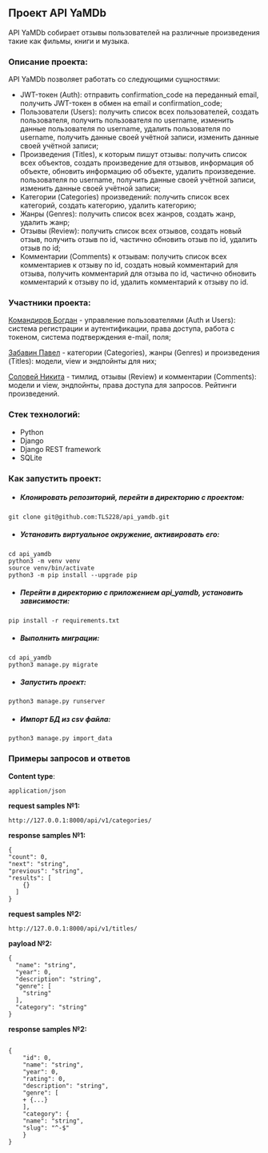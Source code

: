 ## Проект API YaMDb

API YaMDb собирает отзывы пользователей на различные произведения такие как фильмы, книги и музыка.

### Описание проекта:

API YaMDb позволяет работать со следующими сущностями:

  - JWT-токен (Auth): отправить confirmation_code на переданный email, получить JWT-токен в обмен на email и confirmation_code;
  - Пользователи (Users): получить список всех пользователей, создать пользователя, получить пользователя по username, изменить данные пользователя по username, удалить пользователя по username, получить данные своей учётной записи, изменить данные своей учётной записи;
  - Произведения (Titles), к которым пишут отзывы: получить список всех объектов, создать произведение для отзывов, информация об объекте, обновить информацию об объекте, удалить произведение. пользователя по username, получить данные своей учётной записи, изменить данные своей учётной записи;
  - Категории (Categories) произведений: получить список всех категорий, создать категорию, удалить категорию;
  - Жанры (Genres): получить список всех жанров, создать жанр, удалить жанр;
  - Отзывы (Review): получить список всех отзывов, создать новый отзыв, получить отзыв по id, частично обновить отзыв по id, удалить отзыв по id;
  - Комментарии (Comments) к отзывам: получить список всех комментариев к отзыву по id, создать новый комментарий для отзыва, получить комментарий для отзыва по id, частично обновить комментарий к отзыву по id, удалить комментарий к отзыву по id.

### Участники проекта:

[Командиров Богдан](https://github.com/ClosedEyeVisuals) - управление пользователями (Auth и Users): система регистрации и аутентификации, права доступа, работа с токеном, система подтверждения e-mail, поля;

[Забавин Павел](https://github.com/Zabavin-Pavel) - категории (Categories), жанры (Genres) и произведения (Titles): модели, view и эндпойнты для них;

[Соловей Никита](https://github.com/TLS228) - тимлид, отзывы (Review) и комментарии (Comments): модели и view, эндпойнты, права доступа для запросов. Рейтинги произведений.

### Стек технологий:

* Python
* Django
* Django REST framework
* SQLite

### Как запустить проект:

  * ##### Клонировать репозиторий, перейти в директорию с проектом:
```
git clone git@github.com:TLS228/api_yamdb.git
```
  * ##### Установить виртуальное окружение, активировать его:
```
cd api_yamdb
python3 -m venv venv
source venv/bin/activate
python3 -m pip install --upgrade pip
```
  * ##### Перейти в директорию с приложением api_yamdb, установить зависимости:
```
pip install -r requirements.txt
```
  * ##### Выполнить миграции:
```
cd api_yamdb
python3 manage.py migrate
```
  * ##### Запустить проект:
```
python3 manage.py runserver
```
  * ##### Импорт БД из csv файла:
```
python3 manage.py import_data
```
### Примеры запросов и ответов

**Content type**:
```
application/json
```
**request samples №1:**
```
http://127.0.0.1:8000/api/v1/categories/
```
**response samples №1:**
```
{
"count": 0,
"next": "string",
"previous": "string",
"results": [
    {}
  ]
}
```

**request samples №2:**

```
http://127.0.0.1:8000/api/v1/titles/
```

**payload №2:**
```
{
  "name": "string",
  "year": 0,
  "description": "string",
  "genre": [
    "string"
  ],
  "category": "string"
}

```
**response samples №2:**
```

{
    "id": 0,
    "name": "string",
    "year": 0,
    "rating": 0,
    "description": "string",
    "genre": [
    + {...}
    ],
    "category": {
    "name": "string",
    "slug": "^-$"
    }
}
```
